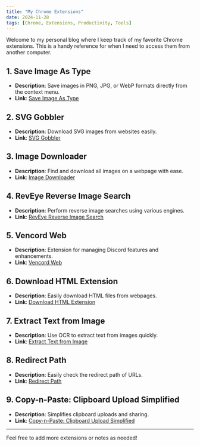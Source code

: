 ```yaml
---
title: "My Chrome Extensions"
date: 2024-11-28
tags: [Chrome, Extensions, Productivity, Tools]
---
```


Welcome to my personal blog where I keep track of my favorite Chrome extensions. This is a handy reference for when I need to access them from another computer.

## 1. Save Image As Type
- **Description**: Save images in PNG, JPG, or WebP formats directly from the context menu.
- **Link**: [Save Image As Type](https://chromewebstore.google.com/detail/save-image-as-type/gabfmnliflodkdafenbcpjdlppllnemd?hl=en)

## 2. SVG Gobbler
- **Description**: Download SVG images from websites easily.
- **Link**: [SVG Gobbler](https://chromewebstore.google.com/detail/svg-gobbler/mpbmflcodadhgafbbakjeahpandgcbch?hl=en)

## 3. Image Downloader
- **Description**: Find and download all images on a webpage with ease.
- **Link**: [Image Downloader](https://chromewebstore.google.com/detail/image-downloader/cnpniohnfphhjihaiiggeabnkjhpaldj?hl=en)

## 4. RevEye Reverse Image Search
- **Description**: Perform reverse image searches using various engines.
- **Link**: [RevEye Reverse Image Search](https://chromewebstore.google.com/detail/reveye-reverse-image-sear/keaaclcjhehbbapnphnmpiklalfhelgf?hl=en)

## 5. Vencord Web
- **Description**: Extension for managing Discord features and enhancements.
- **Link**: [Vencord Web](https://chromewebstore.google.com/detail/vencord-web/cbghhgpcnddeihccjmnadmkaejncjndb?hl=en)

## 6. Download HTML Extension
- **Description**: Easily download HTML files from webpages.
- **Link**: [Download HTML Extension](https://chromewebstore.google.com/detail/download-html-extension/cciieeodjilnjgiphlgcbldnbjpkjfkh?hl=en)

## 7. Extract Text from Image
- **Description**: Use OCR to extract text from images quickly.
- **Link**: [Extract Text from Image](https://chromewebstore.google.com/detail/extract-text-from-image/adkbpbalabenjlfngiefoifoebjpbjjl?hl=en)

## 8. Redirect Path
- **Description**: Easily check the redirect path of URLs.
- **Link**: [Redirect Path](https://chromewebstore.google.com/detail/redirect-path/aomidfkchockcldhbkggjokdkkebmdll?hl=en)

## 9. Copy-n-Paste: Clipboard Upload Simplified
- **Description**: Simplifies clipboard uploads and sharing.
- **Link**: [Copy-n-Paste: Clipboard Upload Simplified](https://chromewebstore.google.com/detail/copy-n-paste-clipboard-up/bnmdedmhngbeofnafobjmcihealecgnf)

---

Feel free to add more extensions or notes as needed!
